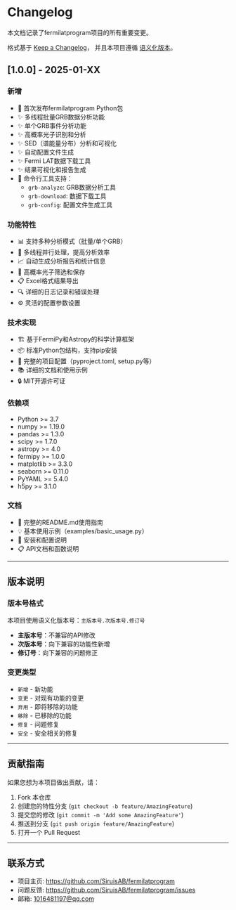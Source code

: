 # Changelog

本文档记录了fermilatprogram项目的所有重要变更。

格式基于 [Keep a Changelog](https://keepachangelog.com/zh-CN/1.0.0/)，
并且本项目遵循 [语义化版本](https://semver.org/lang/zh-CN/)。

## [1.0.0] - 2025-01-XX

### 新增
- 🎉 首次发布fermilatprogram Python包
- ✨ 多线程批量GRB数据分析功能
- ✨ 单个GRB事件分析功能
- ✨ 高概率光子识别和分析
- ✨ SED（谱能量分布）分析和可视化
- ✨ 自动配置文件生成
- ✨ Fermi LAT数据下载工具
- ✨ 结果可视化和报告生成
- 🔧 命令行工具支持：
  - `grb-analyze`: GRB数据分析工具
  - `grb-download`: 数据下载工具
  - `grb-config`: 配置文件生成工具

### 功能特性
- 📊 支持多种分析模式（批量/单个GRB）
- 🚀 多线程并行处理，提高分析效率
- 📈 自动生成分析报告和统计信息
- 🎯 高概率光子筛选和保存
- 📋 Excel格式结果导出
- 🔍 详细的日志记录和错误处理
- ⚙️ 灵活的配置参数设置

### 技术实现
- 🏗️ 基于FermiPy和Astropy的科学计算框架
- 📦 标准Python包结构，支持pip安装
- 🧪 完整的项目配置（pyproject.toml, setup.py等）
- 📚 详细的文档和使用示例
- 🔒 MIT开源许可证

### 依赖项
- Python >= 3.7
- numpy >= 1.19.0
- pandas >= 1.3.0
- scipy >= 1.7.0
- astropy >= 4.0
- fermipy >= 1.0.0
- matplotlib >= 3.3.0
- seaborn >= 0.11.0
- PyYAML >= 5.4.0
- h5py >= 3.1.0

### 文档
- 📖 完整的README.md使用指南
- 💡 基本使用示例（examples/basic_usage.py）
- 🔧 安装和配置说明
- 📋 API文档和函数说明

---

## 版本说明

### 版本号格式
本项目使用语义化版本号：`主版本号.次版本号.修订号`

- **主版本号**：不兼容的API修改
- **次版本号**：向下兼容的功能性新增
- **修订号**：向下兼容的问题修正

### 变更类型
- `新增` - 新功能
- `变更` - 对现有功能的变更
- `弃用` - 即将移除的功能
- `移除` - 已移除的功能
- `修复` - 问题修复
- `安全` - 安全相关的修复

---

## 贡献指南

如果您想为本项目做出贡献，请：

1. Fork 本仓库
2. 创建您的特性分支 (`git checkout -b feature/AmazingFeature`)
3. 提交您的修改 (`git commit -m 'Add some AmazingFeature'`)
4. 推送到分支 (`git push origin feature/AmazingFeature`)
5. 打开一个 Pull Request

---

## 联系方式

- 项目主页: https://github.com/SiruisAB/fermilatprogram
- 问题反馈: https://github.com/SiruisAB/fermilatprogram/issues
- 邮箱: 1016481197@qq.com
